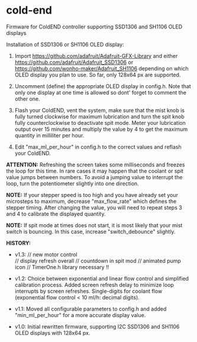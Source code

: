 # cold-end
Firmware for ColdEND controller supporting SSD1306 and SH1106 OLED displays

Installation of SSD1306 or SH1106 OLED display:

1) Import https://github.com/adafruit/Adafruit-GFX-Library and either 
   https://github.com/adafruit/Adafruit_SSD1306 or https://github.com/wonho-maker/Adafruit_SH1106 
   depending on which OLED display you plan to use. So far, only 128x64 px are supported.

2) Uncomment (define) the appropriate OLED display in config.h. Note that only one display
   at one time is allowed so dont' forget to comment the other one.

3) Flash your ColdEND, vent the system, make sure that the mist knob is fully turned clockwise
   for maximum lubrication and turn the spit knob fully counterclockwise to deactivate spit mode.
   Meter your lubrication output over 15 minutes and multiply the value by 4 to get the maximum
   quantity in milliliter per hour.

4) Edit "max_ml_per_hour" in config.h to the correct values and reflash your ColdEND.


**ATTENTION:** Refreshing the screen takes some milliseconds and freezes the loop for this time.
In rare cases it may happen that the coolant or spit value jumps between numbers.
To avoid a jumping value to interrupt the loop, turn the potentiometer slightly into one direction.

**NOTE:** If your stepper speed is too high and you have already set your microsteps to maximum,
decrease "max_flow_rate" which defines the stepper timing. After changing the value, you will 
need to repeat steps 3 and 4 to calibrate the displayed quantity.

**NOTE:** If spit mode at times does not start, it is most likely that your mist switch is bouncing.
In this case, increase "switch_debounce" slightly.

**HISTORY:**

- v1.3:  // new motor control  
         // display refresh overall
         // countdown in spit mod
         // animated pump icon
         // TimerOne.h  library necessary !!

- v1.2: Choice between exponential and linear flow control and simplified calibration process. 
        Added screen refresh delay to minimize loop interrupts by screen refreshes.
        Single-digits for coolant flow (exponential flow control < 10 ml/h: decimal digits).

- v1.1: Moved all configurable parameters to config.h and added "min_ml_per_hour" for a more accurate display value.

- v1.0: Initial rewritten firmware, supporting I2C SSD1306 and SH1106 OLED displays with 128x64 px.
